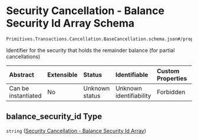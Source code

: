 # Security Cancellation - Balance Security Id Array Schema

```txt
Primitives.Transactions.Cancellation.BaseCancellation.schema.json#/properties/balance_security_id
```

Identifier for the security that holds the remainder balance (for partial cancellations)

| Abstract            | Extensible | Status         | Identifiable            | Custom Properties | Additional Properties | Access Restrictions | Defined In                                                                                                                             |
| :------------------ | :--------- | :------------- | :---------------------- | :---------------- | :-------------------- | :------------------ | :------------------------------------------------------------------------------------------------------------------------------------- |
| Can be instantiated | No         | Unknown status | Unknown identifiability | Forbidden         | Allowed               | none                | [BaseCancellation.schema.json*](../../schema/primitives/transactions/cancellation/BaseCancellation.schema.json "open original schema") |

## balance_security_id Type

`string` ([Security Cancellation - Balance Security Id Array](basecancellation-properties-security-cancellation---balance-security-id-array.md))
